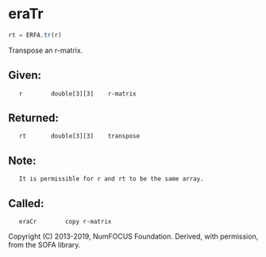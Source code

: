 # eraTr

```js
rt = ERFA.tr(r)
```

Transpose an r-matrix.

## Given:
```
   r        double[3][3]    r-matrix
```

## Returned:
```
   rt       double[3][3]    transpose
```

## Note:
```
   It is permissible for r and rt to be the same array.
```

## Called:
```
   eraCr        copy r-matrix
```

Copyright (C) 2013-2019, NumFOCUS Foundation.
Derived, with permission, from the SOFA library.
